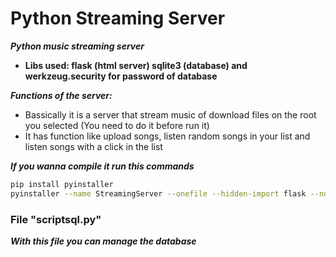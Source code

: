 # Python Streaming Server
***Python music streaming server***
- **Libs used: flask (html server) sqlite3 (database) and werkzeug.security for password of database**

***Functions of the server:***
- Bassically it is a server that stream music of download files on the root you selected (You need to do it before run it)
- It has function like upload songs, listen random songs in your list and listen songs with a click in the list

***If you wanna compile it run this commands***
```bash
pip install pyinstaller 
pyinstaller --name StreamingServer --onefile --hidden-import flask --noconsole main.py
```

### File "scriptsql.py"
***With this file you can manage the database***
